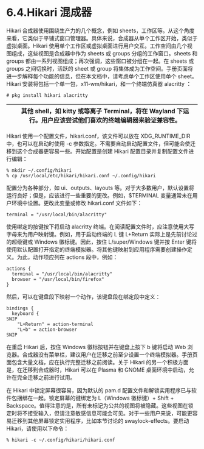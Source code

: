 # 6.4.Hikari 混成器

Hikari 合成器使用围绕生产力的几个概念，例如 sheets，工作区等。从这个角度来看，它类似于平铺式窗口管理器。具体来说，合成器从单个工作区开始，类似于虚拟桌面。Hikari 使用单个工作区或虚拟桌面进行用户交互。工作空间由几个视图组成，这些视图是合成器中作为 sheets 或 groups 分组的工作窗口。sheets 和 groups 都由一系列视图组成；再次强调，这些窗口被分组在一起。在 sheets 或 groups 之间切换时，活跃的 sheet 或 group 将集体成为工作空间。手册页面将进一步解释每个功能的信息，但在本文档中，请考虑单个工作区使用单个 sheet。Hikari 安装将包括一个单一包，x11-wm/hikari，和一个终端仿真器 alacritty ：

```
# pkg install hikari alacritty
```

|  | 其他 shell，如 kitty 或等离子 Terminal，将在 Wayland 下运行。用户应该尝试他们喜欢的终端编辑器来验证兼容性。|
| -- | -------------------------------------------------------------------------------------------------------------- |

Hikari 使用一个配置文件，hikari.conf，该文件可以放在 XDG_RUNTIME_DIR 中，也可以在启动时使用 -c 参数指定。不需要自动启动配置文件，但可能会使迁移到这个合成器更容易一些。开始配置是创建 Hikari 配置目录并复制配置文件进行编辑：

```
% mkdir ~/.config/hikari
% cp /usr/local/etc/hikari/hikari.conf ~/.config/hikari
```

配置分为各种部分，如 ui、outputs、layouts 等。对于大多数用户，默认设置将运行良好；但是，应该进行一些重要的更改。例如，$TERMINAL 变量通常未在用户环境中设置。更改此变量或修改 hikari.conf 文件如下：

```
terminal = "/usr/local/bin/alacritty"
```

使用绑定的按键按下将启动 alacritty 终端。在阅读配置文件时，应注意使用大写字母来为用户映射键。例如，用于启动终端的 L 键 L+Return 实际上是先前讨论过的超级键或 Windows 徽标键。因此，按住 L/super/Windows 键并按 Enter 键将使用默认配置打开指定的终端模拟器。将其他键映射到应用程序需要创建操作定义。为此，动作项应列在 actions 段中，例如：

```
actions {
  terminal = "/usr/local/bin/alacritty"
  browser = "/usr/local/bin/firefox"
}
```

然后，可以在键盘段下映射一个动作，该键盘段在绑定段中定义：

```
bindings {
  keyboard {
SNIP
    "L+Return" = action-terminal
    "L+b" = action-browser
SNIP
```

在重启 Hikari 后，按住 Windows 徽标按钮并在键盘上按下 b 键将启动 Web 浏览器。合成器没有菜单栏，建议用户在迁移之前至少设置一个终端模拟器。手册页面包含大量文档，应在执行完整迁移之前阅读。关于 Hikari 的另一个积极方面是，在迁移到合成器时，Hikari 可以在 Plasma 和 GNOME 桌面环境中启动，允许在完全迁移之前进行试用。

在 Hikari 中锁定屏幕很容易，因为默认的 pam.d 配置文件和解锁实用程序已与软件包捆绑在一起。锁定屏幕的键绑定为 L（Windows 徽标键）+ Shift + Backspace。值得注意的是，所有未标记为公共的视图将被隐藏。这些视图在锁定时将不接受输入，但请注意敏感信息可能会可见。对于一些用户来说，可能更容易迁移到其他屏幕锁定实用程序，比如本节讨论的 swaylock-effects。要启动 Hikari，请使用以下命令：

```
% hikari -c ~/.config/hikari/hikari.conf
```
